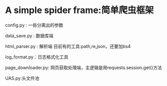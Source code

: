 # A simple spider frame:简单爬虫框架

config.py : 一些分离出的参数

data_save.py : 数据库端

html_parser.py : 解析端
目前有的工具:path,re,json，还要加bs4

log_format.py：日志格式化工具

page_downloader.py: 网页获取处理端，主逻辑是用requests.session.get()方法

UAS.py:头文件池
